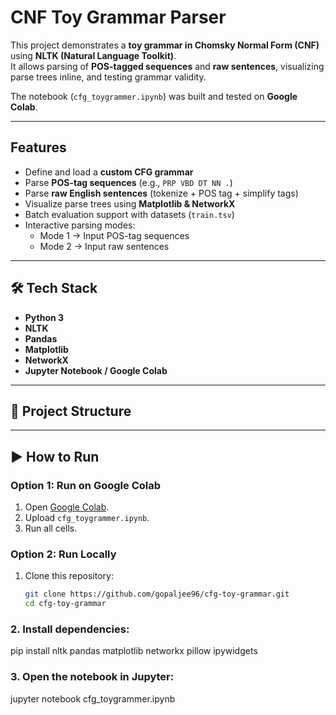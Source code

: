 #  CNF Toy Grammar Parser

This project demonstrates a **toy grammar in Chomsky Normal Form (CNF)** using **NLTK (Natural Language Toolkit)**.  
It allows parsing of **POS-tagged sequences** and **raw sentences**, visualizing parse trees inline, and testing grammar validity.  

The notebook (`cfg_toygrammer.ipynb`) was built and tested on **Google Colab**.

---

##  Features
- Define and load a **custom CFG grammar**  
- Parse **POS-tag sequences** (e.g., `PRP VBD DT NN .`)  
- Parse **raw English sentences** (tokenize + POS tag + simplify tags)  
- Visualize parse trees using **Matplotlib & NetworkX**  
- Batch evaluation support with datasets (`train.tsv`)  
- Interactive parsing modes:  
  - Mode 1 → Input POS-tag sequences  
  - Mode 2 → Input raw sentences  

---

## 🛠️ Tech Stack
- **Python 3**
- **NLTK**
- **Pandas**
- **Matplotlib**
- **NetworkX**
- **Jupyter Notebook / Google Colab**

---

## 📂 Project Structure




---

## ▶️ How to Run

### Option 1: Run on Google Colab
1. Open [Google Colab](https://colab.research.google.com/).  
2. Upload `cfg_toygrammer.ipynb`.  
3. Run all cells.  

### Option 2: Run Locally
1. Clone this repository:  
   ```bash
   git clone https://github.com/gopaljee96/cfg-toy-grammar.git
   cd cfg-toy-grammar

### 2.  Install dependencies:
pip install nltk pandas matplotlib networkx pillow ipywidgets

### 3. Open the notebook in Jupyter:
jupyter notebook cfg_toygrammer.ipynb

